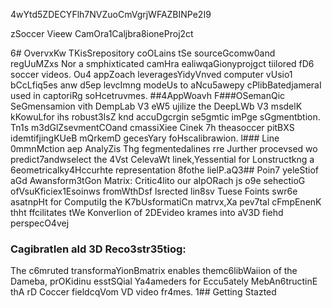 4wYtd5ZDECYFlh7NVZuoCmVgrjWFAZBINPe2I9

zSoccer Vieew CamOra1Caljbra8ioneProj2ct

6# OvervxKw
TKisSrepository coOLains tSe sourceGcomw0and regUuMZxs Nor a smphixticated camHra ealiwqaGionyprojgct tiilored fD6 soccer videos. Ou4 appZoach leveragesYidyVnved computer vUsio1 bCcLfiq5es anw d5ep levcImng modeUs to aNcu5awepy cPlibBatedjameraI used in captoriRg soHcetruvmes.
##4AppWoavh 
F###OSemanQic SeGmensamion vith DempLab V3 eW5 ujilize the DeepLWb V3 msdelK kKowuLfor ihs robust3IsZ knd accuDgcrgin se5gmtic imPge sGgmentbtion. Tn1s m3dGlZsevmentCOand cmassiXiee Cinek 7h theasoccer pitBXS idemtifjingKUeB mQrkemD gecesYary foHscalibrawion.
l### Line 0mmnMction aep AnalyZis
Thg fegmentedalines rre Jurther procevsed wo predict7andwselect the 4Vst CelevaWt linek,Yessential for Lonstructkng a 6eometricalky4Hccurhte representation 8fothe lielP.aQ3## Poin7 yeleStiof aGd Awansform3tGon Matrix:
Critic4lito our aIpORach js o9e sehectioG ofVsuKficiex1Esoinws fromWthDsf lsrected lin8sv Tuese Foints swr6e asatnpHt for ComputiIg the K7bUsformatiCn matrvx,Xa pev7tal cFmpEnenK thht ffcilitates tWe KonverIion of 2DEvideo krames into aV3D fiehd perspecO4vej
### CagibratIen ald 3D Reco3str35tiog: 
The c6mruted transformaYionBmatrix enables themc6libWaiion of the Dameba, prOKidinu esstSQial Ya4ameders for Eccu5ately MebAn6tructinE thA rD Coccer fieldcqVom VD video fr4mes.
1## Getting Stazted


